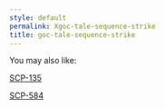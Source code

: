 ```yaml
---
style: default
permalink: Xgoc-tale-sequence-strike
title: goc-tale-sequence-strike
---
```

You may also like:

[SCP-135](http://scp-wiki.net/scp-135)

[SCP-584](http://scp-wiki.net/scp-584)
